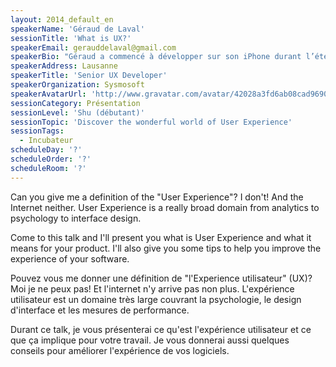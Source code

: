 ```yaml
---
layout: 2014_default_en
speakerName: 'Géraud de Laval'
sessionTitle: 'What is UX?'
speakerEmail: gerauddelaval@gmail.com
speakerBio: "Géraud a commencé à développer sur son iPhone durant l’été 2008 pour le compte d’un laboratoire de l’EPFL. Le SDK a évolué, l’iPad est arrivé et au travers de ses différentes projets de développement, Géraud a découvert le fabuleux domaine de l’expérience utilisateur, finalement : à quoi sert le plus beau code du monde si il n’est jamais utilisé?\n\nAujourd’hui, chez Sysmosoft, Géraud participe au développement d’une plateforme mobile de sécurité. Il s’occupe de l’expérience utilisateur et développe les applications iOS. "
speakerAddress: Lausanne
speakerTitle: 'Senior UX Developer'
speakerOrganization: Sysmosoft
speakerAvatarUrl: 'http://www.gravatar.com/avatar/42028a3fd6ab08cad96900e7e7b67af0?size=200'
sessionCategory: Présentation
sessionLevel: 'Shu (débutant)'
sessionTopic: 'Discover the wonderful world of User Experience'
sessionTags:
  - Incubateur
scheduleDay: '?'
scheduleOrder: '?'
scheduleRoom: '?'
---
```


Can you give me a definition of the "User Experience"? I don't! And the Internet neither. User Experience is a really broad domain from analytics to psychology to interface design.

Come to this talk and I'll present you what is User Experience and what it means for your product. I'll also give you some tips to help you improve the experience of your software.

Pouvez vous me donner une définition de "l'Experience utilisateur" (UX)? Moi je ne peux pas! Et l'internet n'y arrive pas non plus. L'expérience utilisateur est un domaine très large couvrant la psychologie, le design d'interface et les mesures de performance.

Durant ce talk, je vous présenterai ce qu'est l'expérience utilisateur et ce que ça implique pour votre travail. Je vous donnerai aussi quelques conseils pour améliorer l'expérience de vos logiciels.
